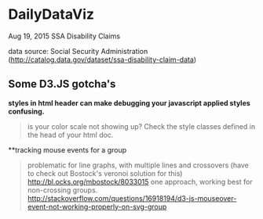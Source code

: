 # DailyDataViz


Aug 19, 2015
SSA Disability Claims 

data source: Social Security Administration
(http://catalog.data.gov/dataset/ssa-disability-claim-data)

## Some D3.JS gotcha's

**styles in html header can make debugging your javascript applied styles confusing.**
> is your color scale not showing up? Check the style classes defined in the head of your html doc.

**tracking mouse events for a group
>problematic for line graphs, with multiple lines and crossovers (have to check out Bostock's veronoi solution for this) http://bl.ocks.org/mbostock/8033015
>one approach, working best for non-crossing groups. http://stackoverflow.com/questions/16918194/d3-js-mouseover-event-not-working-properly-on-svg-group


